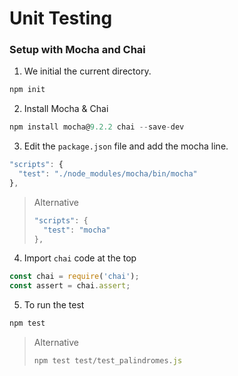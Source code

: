 # Unit Testing
### Setup with Mocha and Chai

1. We initial the current directory.
```javascript
npm init
```

2. Install Mocha & Chai
```javascript
npm install mocha@9.2.2 chai --save-dev
```

3. Edit the `package.json` file and add the mocha line.
```javascript
"scripts": {
  "test": "./node_modules/mocha/bin/mocha"
},
```
> Alternative
> ```javascript
> "scripts": {
>   "test": "mocha"
> },
> ```

4. Import `chai` code at the top
```javascript
const chai = require('chai');
const assert = chai.assert;
```

5. To run the test
```javascript
npm test
```
> Alternative
> ```javascript
> npm test test/test_palindromes.js
> ```